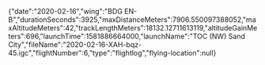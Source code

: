 {"date":"2020-02-16","wing":"BDG EN-B","durationSeconds":3925,"maxDistanceMeters":7906.550097388052,"maxAltitudeMeters":42,"trackLengthMeters":18132.12711613119,"altitudeGainMeters":696,"launchTime":1581886664000,"launchName":"TOC (NW) Sand City","fileName":"2020-02-16-XAH-bqz-45.igc","flightNumber":6,"type":"flightlog","flying-location":null}
